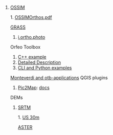 
 1. <a href="http://www.ossim.org/OSSIM/OSSIM_Home.html">OSSIM</a>
<ol>
 1. <a href="http://download.osgeo.org/ossim/docs/pdfs/">OSSIMOrthos.pdf</a>

 [GRASS](http://grass.osgeo.org/)

 1. <a href="http://grass.osgeo.org/gdp/html_grass64/i.ortho.photo.html">i.ortho.photo</a>


 Orfeo Toolbox

 1. <a href="https://www.orfeo-toolbox.org/doxygen/Projections_2OrthoRectificationExample_8cxx-example.html">C++ example</a>
 1. <a href="http://otbcb.readthedocs.org/en/latest/Applications/app_OrthoRectification.html#detailed-description">Detailed Description</a>
 1. <a href="http://otbcb.readthedocs.org/en/latest/Applications/app_OrthoRectification.html#example">CLI and Python examples</a>


 [Monteverdi and otb-applications](http://otbcb.readthedocs.org/en/latest/recipes/optpreproc.html#ortho-rectification-and-map-projections)
 QGIS plugins

 1. <a href="https://plugins.qgis.org/plugins/Pic2Map/">Pic2Map</a>: <a href="https://documents.epfl.ch/groups/l/la/lasig-unit/www/pic2map/documentation/">docs</a>


 DEMs

 1. <a href="http://www2.jpl.nasa.gov/srtm/">SRTM</a>
<ol>
 1. <a href="http://dds.cr.usgs.gov/srtm/version2_1/SRTM1/">US 30m</a>


 [ASTER](http://asterweb.jpl.nasa.gov/)


